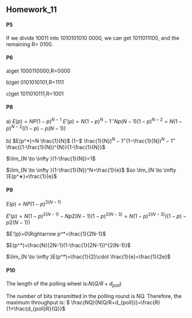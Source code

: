 ## Homework_11

#### P5
If we divide 10011 into 1010101010 0000, we can get 1011011100, and the remaining R= 0100. 
#### P6
a)get 1000110000,R=0000

b)get 0101010101,R=1111

c)get 1011010111,R=1001

#### P8
a)
$E(p)=NP(1-p)^{N-1}$
$E'(p)=N(1-p)^N-1^-Np(N-1)(1-p)^{N-2}=N(1-p)^{N-2}((1-p)-p(N-1))$

b)
$E(p^*)=N \frac{1}{N}$ (1−$ \frac{1}{N}$)^N−1^=(1−$\frac{1}{N}$)^N−1^=$ \frac{(1-\frac{1}{N})^{N}}{1-\frac{1}{N}}$

$\lim_{N \to \infty }(1-\frac{1}{N})=1$

$\lim_{N \to \infty }(1-\frac{1}{N})^N=\frac{1}{e}$
$so \lim_{N \to \infty }E(p^∗)=\frac{1}{e}$

#### P9

$E(p)=NP(1−p)^{2(N−1)}$

$E'(p)=N(1-p)^{2(N-1)}-Np2(N-1)(1-p)^{2(N-3)}=N(1−p)^{2(N−3)}((1−p)-p2(N−1))$

$E'(p)=0\Rightarrow p^*=\frac{1}{2N-1}$

$E(p^*)=\frac{N}{2N-1}(1-\frac{1}{2N-1})^{2(N-1)}$

$\lim_{N \to \infty }E(p^*)=\frac{1}{2}\cdot \frac{1}{e}=\frac{1}{2e}$

#### P10

The length of the polling wheel is:$N(Q/R+d_{poll})$

The number of bits transmitted in the polling round is NQ. Therefore, the maximum throughput is:
$ \frac{NQ}{N(Q/R+d_{poll})}=\frac{R}{1+\frac{d_{poll}R}{Q}}$
